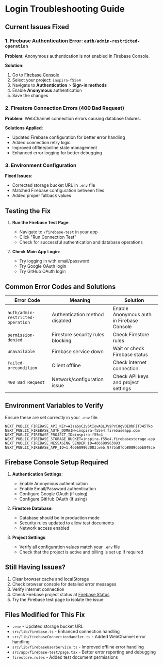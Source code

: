 # Login Troubleshooting Guide

## Current Issues Fixed

### 1. Firebase Authentication Error: `auth/admin-restricted-operation`

**Problem**: Anonymous authentication is not enabled in Firebase Console.

**Solution**:
1. Go to [Firebase Console](https://console.firebase.google.com)
2. Select your project: `inspira-f55e4`
3. Navigate to **Authentication** > **Sign-in methods**
4. Enable **Anonymous** authentication
5. Save the changes

### 2. Firestore Connection Errors (400 Bad Request)

**Problem**: WebChannel connection errors causing database failures.

**Solutions Applied**:
- Updated Firebase configuration for better error handling
- Added connection retry logic
- Improved offline/online state management
- Enhanced error logging for better debugging

### 3. Environment Configuration

**Fixed Issues**:
- Corrected storage bucket URL in `.env` file
- Matched Firebase configuration between files
- Added proper fallback values

## Testing the Fix

1. **Run the Firebase Test Page**:
   - Navigate to `/firebase-test` in your app
   - Click "Run Connection Test"
   - Check for successful authentication and database operations

2. **Check Main App Login**:
   - Try logging in with email/password
   - Try Google OAuth login
   - Try GitHub OAuth login

## Common Error Codes and Solutions

| Error Code | Meaning | Solution |
|------------|---------|----------|
| `auth/admin-restricted-operation` | Authentication method disabled | Enable Anonymous auth in Firebase Console |
| `permission-denied` | Firestore security rules blocking | Check Firestore rules |
| `unavailable` | Firebase service down | Wait or check Firebase status |
| `failed-precondition` | Client offline | Check internet connection |
| `400 Bad Request` | Network/configuration issue | Check API keys and project settings |

## Environment Variables to Verify

Ensure these are set correctly in your `.env` file:

```env
NEXT_PUBLIC_FIREBASE_API_KEY=AIzaSyC2v6tIowAQLJV9PVC8gVOE0bFiTJ45Tko
NEXT_PUBLIC_FIREBASE_AUTH_DOMAIN=inspira-f55e4.firebaseapp.com
NEXT_PUBLIC_FIREBASE_PROJECT_ID=inspira-f55e4
NEXT_PUBLIC_FIREBASE_STORAGE_BUCKET=inspira-f55e4.firebasestorage.app
NEXT_PUBLIC_FIREBASE_MESSAGING_SENDER_ID=466689963083
NEXT_PUBLIC_FIREBASE_APP_ID=1:466689963083:web:9775a8fdb8089c65b849ce
```

## Firebase Console Setup Required

1. **Authentication Settings**:
   - Enable Anonymous authentication
   - Enable Email/Password authentication
   - Configure Google OAuth (if using)
   - Configure GitHub OAuth (if using)

2. **Firestore Database**:
   - Database should be in production mode
   - Security rules updated to allow test documents
   - Network access enabled

3. **Project Settings**:
   - Verify all configuration values match your `.env` file
   - Check that the project is active and billing is set up if required

## Still Having Issues?

1. Clear browser cache and localStorage
2. Check browser console for detailed error messages
3. Verify internet connection
4. Check Firebase project status at [Firebase Status](https://status.firebase.google.com/)
5. Try the Firebase test page to isolate the issue

## Files Modified for This Fix

- `.env` - Updated storage bucket URL
- `src/lib/firebase.ts` - Enhanced connection handling
- `src/lib/firebaseConnectionHandler.ts` - Added WebChannel error handling
- `src/lib/firebaseUserService.ts` - Improved offline error handling
- `src/app/firebase-test/page.tsx` - Better error reporting and debugging
- `firestore.rules` - Added test document permissions
